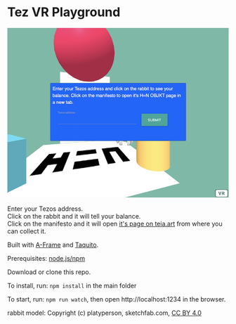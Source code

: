 # Tez VR Playground 

![](docs/screen.png)

Enter your Tezos address.    
Click on the rabbit and it will tell your balance.    
Click on the manifesto and it will open [it's page on teia.art](https://teia.art/objkt/61589) from where you can collect it.    

Built with [A-Frame](https://aframe.io/) and [Taquito](https://tezostaquito.io).

Prerequisites: [node.js/npm](https://nodejs.org/)

Download or clone this repo. 

To install, run: `npm install` in the main folder

To start, run: `npm run watch`, then open http://localhost:1234 in the browser.

rabbit model: Copyright (c) platyperson, sketchfab.com, [CC BY 4.0](http://creativecommons.org/licenses/by/4.0/)
